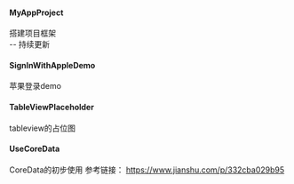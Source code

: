 #### MyAppProject
搭建项目框架  
-- 持续更新

#### SignInWithAppleDemo
苹果登录demo

#### TableViewPlaceholder
tableview的占位图

#### UseCoreData
CoreData的初步使用
参考链接： https://www.jianshu.com/p/332cba029b95

